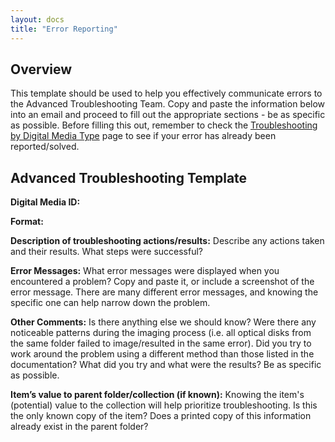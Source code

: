 ```yaml
---
layout: docs
title: "Error Reporting"
---
```


## Overview
This template should be used to help you effectively communicate errors to the Advanced Troubleshooting Team. Copy and paste the information below into an email and proceed to fill out the appropriate sections - be as specific as possible. Before filling this out, remember to check the [Troubleshooting by Digital Media Type](troubleshooting) page to see if your error has already been reported/solved.

## Advanced Troubleshooting Template

**Digital Media ID:**

**Format:**

**Description of troubleshooting actions/results:**
Describe any actions taken and their results. What steps were successful?

**Error Messages:**
What error messages were displayed when you encountered a problem? Copy and paste it, or include a screenshot of the error message. There are many different error messages, and knowing the specific one can help narrow down the problem.

**Other Comments:**
Is there anything else we should know? Were there any noticeable patterns during the imaging process (i.e. all optical disks from the same folder failed to image/resulted in the same error). Did you try to work around the problem using a different method than those listed in the documentation? What did you try and what were the results? Be as specific as possible.

**Item’s value to parent folder/collection (if known):**
Knowing the item's (potential) value to the collection will help prioritize troubleshooting. Is this the only known copy of the item? Does a printed copy of this information already exist in the parent folder?
